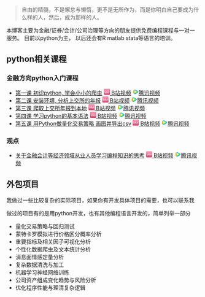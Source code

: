> 自由的精髓，不是懈怠与懒惰，更不是无所作为，而是你明白自己要成为什么样的人，然后，成为那样的人。

本博客主要为金融/证券/会计/公司治理等方向的朋友提供免费编程课程与一对一服务。
目前以python为主， 以后还会有R matlab stata等语言的培训。

## python相关课程

### 金融方向python入门课程
- [第一课 初识python, 学会小小的爬虫](topic/20181108_python_lesson1.md) <img src="topic/images/bilibili.png" style="width:1rem" /><a href="https://www.bilibili.com/video/av35831119/" target="_blank"> B站视频</a> <img src="topic/images/v_qq.png" style="width:1rem" /><a href="https://v.qq.com/x/page/y0791vq97oj.html" target="_blank">腾讯视频</a>
- [第二课 安装环境, 分析上交所的年报](topic/20181109_python_lesson2.md) <img src="topic/images/bilibili.png" style="width:1rem" /><a href="https://www.bilibili.com/video/av35860040/" target="_blank"> B站视频</a> <img src="topic/images/v_qq.png" style="width:1rem" /><a href="https://v.qq.com/x/page/y0791agl9ov.html" target="_blank">腾讯视频</a>
- [第三课 爬取上交所年报到本地](topic/20181111_python_lesson3.md) <img src="topic/images/bilibili.png" style="width:1rem" /><a href="https://www.bilibili.com/video/av35860657/" target="_blank"> B站视频</a> <img src="topic/images/v_qq.png" style="width:1rem" /><a href="https://v.qq.com/x/page/u0791i2ejo7.html" target="_blank">腾讯视频</a>
- [第四课 学习python的基本语法](topic/20181113_python_lesson4.md) <img src="topic/images/bilibili.png" style="width:1rem" /><a href="https://www.bilibili.com/video/av35890316/" target="_blank"> B站视频</a> <img src="topic/images/v_qq.png" style="width:1rem" /><a href="https://v.qq.com/x/page/r0792927tiz.html" target="_blank">腾讯视频</a>
- [第五课 用Python做量化交易策略 画图并导出csv](topic/20181114_python_lesson5.md) <img src="topic/images/bilibili.png" style="width:1rem" /><a href="https://www.bilibili.com/video/av35982906/" target="_blank"> B站视频</a> <img src="topic/images/v_qq.png" style="width:1rem" /><a href="https://v.qq.com/x/page/l0793478hgv.html" target="_blank">腾讯视频</a>

### 观点
- [关于金融会计等经济领域从业人员学习编程知识的思考](topic/20181110_viewpoint_about_learn_program.md) <img src="topic/images/bilibili.png" style="width:1rem" /><a href="https://www.bilibili.com/video/av35837780/" target="_blank"> B站视频</a> <img src="topic/images/v_qq.png" style="width:1rem" /><a href="https://v.qq.com/x/page/g0791m24ohq.html" target="_blank">腾讯视频</a>

## 外包项目
我做过一些比较复杂的实际项目，如果你有开发具体项目的需要，也可以联系我

做过的项目有的是用python开发，也有其他编程语言开发的，简单列举一部分

- 量化交易策略与回归测试
- 蒙特卡罗模拟进行价格区分概率分析
- 重要指标及相关因子可视化分析
- 个性化数据爬虫及文本统计分析
- 消息面情感定量分析
- 复杂数据清洗与加工
- 机器学习神经网络训练
- 公司资产组成变化趋势与风险分析
- 优化程序性能与理清复杂逻辑
